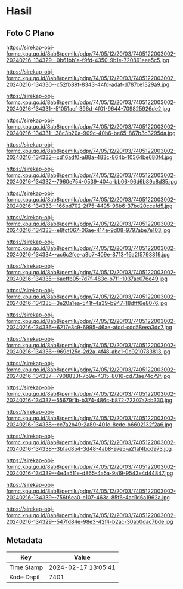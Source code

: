 # Hasil

## Foto C Plano

https://sirekap-obj-formc.kpu.go.id/8ab8/pemilu/pdpr/74/05/12/20/03/7405122003002-20240216-134329--0b61bb1a-f9fd-4350-9b1e-720891eee5c5.jpg

https://sirekap-obj-formc.kpu.go.id/8ab8/pemilu/pdpr/74/05/12/20/03/7405122003002-20240216-134330--c52fb89f-8343-44fd-adaf-d787ce1329a9.jpg

https://sirekap-obj-formc.kpu.go.id/8ab8/pemilu/pdpr/74/05/12/20/03/7405122003002-20240216-134331--51051acf-396d-4f01-9644-709825926de2.jpg

https://sirekap-obj-formc.kpu.go.id/8ab8/pemilu/pdpr/74/05/12/20/03/7405122003002-20240216-134331--38c3b20a-909c-40b6-be65-867b3c3295da.jpg

https://sirekap-obj-formc.kpu.go.id/8ab8/pemilu/pdpr/74/05/12/20/03/7405122003002-20240216-134332--cd16adf0-a88a-483c-864b-10364be680f4.jpg

https://sirekap-obj-formc.kpu.go.id/8ab8/pemilu/pdpr/74/05/12/20/03/7405122003002-20240216-134332--7960e754-0539-404a-bb06-96d6b89c8d35.jpg

https://sirekap-obj-formc.kpu.go.id/8ab8/pemilu/pdpr/74/05/12/20/03/7405122003002-20240216-134333--166bd702-2f75-4495-96b6-37bd20ccefd5.jpg

https://sirekap-obj-formc.kpu.go.id/8ab8/pemilu/pdpr/74/05/12/20/03/7405122003002-20240216-134333--e8fcf067-06ae-414e-9d08-9797abe7e103.jpg

https://sirekap-obj-formc.kpu.go.id/8ab8/pemilu/pdpr/74/05/12/20/03/7405122003002-20240216-134334--ac6c2fce-a3b7-409e-8713-16a2f5793819.jpg

https://sirekap-obj-formc.kpu.go.id/8ab8/pemilu/pdpr/74/05/12/20/03/7405122003002-20240216-134335--6aeffb05-7d7f-483c-b7f1-1037ae076e49.jpg

https://sirekap-obj-formc.kpu.go.id/8ab8/pemilu/pdpr/74/05/12/20/03/7405122003002-20240216-134335--3e20a1ea-541f-4a39-b947-18dfff6e8076.jpg

https://sirekap-obj-formc.kpu.go.id/8ab8/pemilu/pdpr/74/05/12/20/03/7405122003002-20240216-134336--6217e3c9-6995-46ae-afdd-cdd58eea3dc7.jpg

https://sirekap-obj-formc.kpu.go.id/8ab8/pemilu/pdpr/74/05/12/20/03/7405122003002-20240216-134336--969c125e-2d2a-4f48-abe1-0e9210783813.jpg

https://sirekap-obj-formc.kpu.go.id/8ab8/pemilu/pdpr/74/05/12/20/03/7405122003002-20240216-134337--7908833f-7b9e-4315-8016-cd73ae74c79f.jpg

https://sirekap-obj-formc.kpu.go.id/8ab8/pemilu/pdpr/74/05/12/20/03/7405122003002-20240216-134337--55679f1b-b374-486c-b872-72307a7cb330.jpg

https://sirekap-obj-formc.kpu.go.id/8ab8/pemilu/pdpr/74/05/12/20/03/7405122003002-20240216-134338--cc7a2b49-2a89-401c-8cde-b6602132f2a6.jpg

https://sirekap-obj-formc.kpu.go.id/8ab8/pemilu/pdpr/74/05/12/20/03/7405122003002-20240216-134338--3bfad854-3d48-4ab8-97e5-a21af4bcd973.jpg

https://sirekap-obj-formc.kpu.go.id/8ab8/pemilu/pdpr/74/05/12/20/03/7405122003002-20240216-134339--4e4a511e-d865-4a5a-9a19-9543e4d44847.jpg

https://sirekap-obj-formc.kpu.go.id/8ab8/pemilu/pdpr/74/05/12/20/03/7405122003002-20240216-134339--756f6ea0-e107-463a-85f6-4ad1d6a1962a.jpg

https://sirekap-obj-formc.kpu.go.id/8ab8/pemilu/pdpr/74/05/12/20/03/7405122003002-20240216-134329--547fd84e-98e3-42f4-b2ac-30ab0dac7bde.jpg


## Metadata

| Key        | Value               |
| ---------- | ------------------- |
| Time Stamp | 2024-02-17 13:05:41 |
| Kode Dapil | 7401                |



